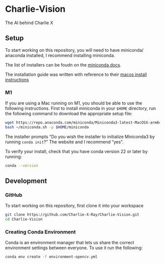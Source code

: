 # Charlie-Vision

The AI behind Charlie X


## Setup

To start working on this repository, you will need to have miniconda/ anaconda installed,
I recommend installing miniconda.

The list of installers can be foudn on the [miniconda docs](https://docs.conda.io/en/latest/miniconda.html).

The installation guide was written with reference to their [macos install instructions](https://conda.io/projects/conda/en/stable/user-guide/install/macos.html)

### M1

If you are using a Mac running on M1, you should be able to use the following instructions.
First to install miniconda in your `$HOME` directory, run the following command to download the appropriate setup file:

```bash
wget https://repo.anaconda.com/miniconda/Miniconda3-latest-MacOSX-arm64.sh -O ~/miniconda.sh
bash ~/miniconda.sh -p $HOME/miniconda
```

The installer prompts “Do you wish the installer to initialize Miniconda3 by running `conda init`?”
The website and I recommend “yes”.

To verify your install, check that you have conda version 22 or later by running:

```bash
conda --version
```

## Development

### GitHub

To start working on this repository, first clone it into your workspace

```bash
git clone https://github.com/Charlie-X-Ray/Charlie-Vision.git
cd Charlie-Vision
```

### Creating Conda Environment

Conda is an environment manager that lets us share the correct environment settings between everyone.
To use it run the following:

```bash
conda env create -f environment-opencv.yml
```
